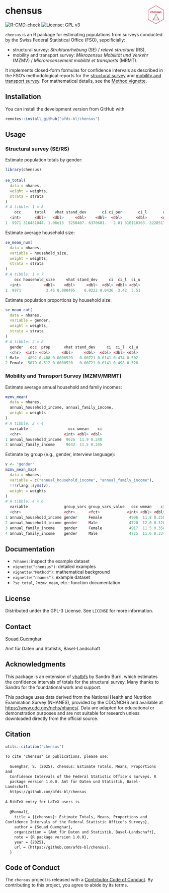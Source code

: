 <!-- README.md is generated from README.Rmd. Please edit that file -->

# chensus <img src="man/figures/logo.png" align="right" width="10%" />

[![R-CMD-check](https://github.com/afds-bl/chensus/actions/workflows/R-CMD-check.yaml/badge.svg)](https://github.com/afds-bl/chensus/actions/workflows/R-CMD-check.yaml)
[![License: GPL
v3](https://img.shields.io/badge/license-GPL--3-blue.svg)](https://www.gnu.org/licenses/gpl-3.0.en.html)

`chensus` is an R package for estimating populations from surveys
conducted by the Swiss Federal Statistical Office (FSO), sepcificially:

- structural survey: *Strukturerhebung* (SE) / *relevé structurel* (RS),
- mobility and transport survey: *Mikrozensus Mobilität und Verkehr*
  (MZMV) / *Microrecensement mobilité et transports* (MRMT).

It implements closed-form formulas for confidence intervals as described
in the FSO’s methodological reports for the [structural
survey](https://www.bfs.admin.ch/bfs/en/home/services/research/methodological-reports.assetdetail.11187024.html)
and [mobility and transport
survey](https://www.bfs.admin.ch/bfs/fr/home/statistiques/mobilite-transports/enquetes/mzmv.assetdetail.24266729.html).
For mathematical details, see the [Method
vignette](articles/method.html).

## Installation

You can install the development version from GitHub with:

``` r
remotes::install_github("afds-bl/chensus")
```

## Usage

### Structural survey (SE/RS)

Estimate population totals by gender:

``` r
library(chensus)

se_total(
  data = nhanes,
  weight = weights,
  strata = strata
)
# A tibble: 1 × 8
    occ      total    vhat stand_dev       ci ci_per       ci_l       ci_u
  <int>      <dbl>   <dbl>     <dbl>    <dbl>  <dbl>      <dbl>      <dbl>
1  9971 316481044. 1.06e13  3250407. 6370681.   2.01 310110363. 322851725.
```

Estimate average household size:

``` r
se_mean_num(
  data = nhanes,
  variable = household_size,
  weight = weights,
  strata = strata
)
# A tibble: 1 × 7
    occ household_size     vhat stand_dev     ci  ci_l  ci_u
  <int>          <dbl>    <dbl>     <dbl>  <dbl> <dbl> <dbl>
1  9971           3.46 0.000495    0.0222 0.0436  3.42  3.51
```

Estimate population proportions by household size:

``` r
se_mean_cat(
  data = nhanes,
  variable = gender,
  weight = weights,
  strata = strata
)
# A tibble: 2 × 8
  gender   occ  prop      vhat stand_dev     ci  ci_l  ci_u
  <chr>  <int> <dbl>     <dbl>     <dbl>  <dbl> <dbl> <dbl>
1 Male    4892 0.488 0.0000520   0.00721 0.0141 0.474 0.502
2 Female  5079 0.512 0.0000520   0.00721 0.0141 0.498 0.526
```

### Mobility and Transport Survey (MZMV/MRMT)

Estimate average annual household and family incomes:

``` r
mzmv_mean(
  data = nhanes,
  annual_household_income, annual_family_income,
  weight = weights
)
# A tibble: 2 × 4
  variable                  occ wmean    ci
  <chr>                   <int> <dbl> <dbl>
1 annual_household_income  9626  11.9 0.240
2 annual_family_income     9642  11.5 0.245
```

Estimate by group (e.g., gender, interview language):

``` r
v <- "gender"
mzmv_mean_map(
  data = nhanes,
  variable = c("annual_household_income", "annual_family_income"),
  !!!rlang::syms(v),
  weight = weights
)
# A tibble: 4 × 6
  variable                group_vars group_vars_value   occ wmean    ci
  <chr>                   <chr>      <fct>            <int> <dbl> <dbl>
1 annual_household_income gender     Female            4906  11.8 0.350
2 annual_household_income gender     Male              4720  12.0 0.328
3 annual_family_income    gender     Female            4917  11.5 0.358
4 annual_family_income    gender     Male              4725  11.6 0.334
```

## Documentation

- `?nhanes`: inspect the example dataset
- `vignette("chensus")`: detailed examples
- `vignette("Method")`: mathematical background
- `vignette("nhanes")`: example dataset
- `?se_total`, `?mzmv_mean`, etc.: function documentation

## License

Distributed under the GPL-3 License. See `LICENSE` for more information.

## Contact

[Souad Guemghar](mailto:souad.guemghar@bl.ch)

Amt für Daten und Statistik, Basel-Landschaft

## Acknowledgments

This package is an extension of
[vhatbfs](https://github.com/gibonet/vhatbfs) by Sandro Burri, which
estimates the confidence intervals of totals for the structural survey.
Many thanks to Sandro for the foundational work and support.

This package uses data derived from the National Health and Nutrition
Examination Survey (NHANES), provided by the CDC/NCHS and available at
<https://www.cdc.gov/nchs/nhanes/>. Data are adapted for educational or
demonstration purposes and are not suitable for research unless
downloaded directly from the official source.

## Citation

``` r
utils::citation("chensus")
```

    To cite 'chensus' in publications, please use:

      Guemghar, S. (2025). chensus: Estimate Totals, Means, Proportions and
      Confidence Intervals of the Federal Statistic Office's Surveys. R
      package version 1.0.0. Amt für Daten und Statistik, Basel-Landschaft.
      https://github.com/afds-bl/chensus

    A BibTeX entry for LaTeX users is

      @Manual{,
        title = {{chensus}: Estimate Totals, Means, Proportions and Confidence Intervals of the Federal Statistic Office's Surveys},
        author = {Souad Guemghar},
        organization = {Amt für Daten und Statistik, Basel-Landschaft},
        note = {R package version 1.0.0},
        year = {2025},
        url = {https://github.com/afds-bl/chensus},
      }

## Code of Conduct

The `chensus` project is released with a [Contributor Code of
Conduct](https://contributor-covenant.org/version/2/1/CODE_OF_CONDUCT.html).
By contributing to this project, you agree to abide by its terms.
